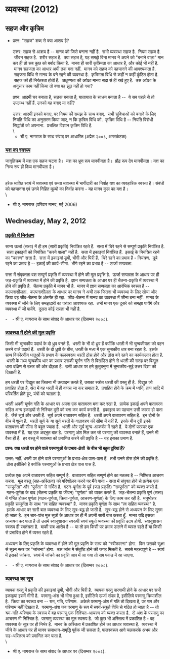 # व्यवस्था (2012)

## सहज और कृत्रिम

-   प्रश्न: "सहज" शब्द से क्या आशय है?\
    \
    उत्तर: सहज से आशय है -- मानव को जिसे बनाना नहीं है.  सभी व्यवस्था सहज है.
     नियम सहज है.  जीवन सहज है.  शरीर सहज है.  क्या सहज है, यह समझे बिना मानव
    ने अपने को "बनाने वाला" मान कर ही तो सब कुछ को बर्बाद किया है.  मानव ही
    सारी कृत्रिमता का आधार है, और कोई भी नहीं है.  मानव सहजता का आधार अभी तक
    बना नहीं.  मानव को सहज को पहचानने की आवश्यकता है.  सहजता विधि से मानव के
    बने रहने की व्यवस्था है.  कृत्रिमता विधि से कहीं न कहीं कुंठित होता है.  सहज की
    ही निरंतरता होती है.  अक्षुण्णता की अपेक्षा मानव सदा से ही रखे हुए है.  उस
    अपेक्षा के अनुसार काम नहीं किया तो क्या वह झूठ नहीं हो गया?\
    \
    प्रश्न: आदमी घर बनाता है, सड़क बनाता है, यातायात के साधन बनाता है --  ये सब
    पहले से तो उपलब्ध नहीं हैं. उनको वह बनाए या नहीं?\
    \
    उत्तर: आदमी इनको बनाए, पर नियम की समझ के साथ बनाए.  सभी सुविधाओं को बनाने
    के लिए नियति विधि का अनुसरण किया जाए, न कि कृत्रिम विधि को.  कृत्रिम विधि
    है -- नियति विरोधी सिद्धांतों को अपनाना.  प्रचलित विज्ञान कृत्रिम विधि है.  \
    \
    - श्री ए. नागराज के साथ संवाद पर आधारित (अप्रैल २००८, अमरकंटक)

### [यश का स्वरूप](http://madhyasth-darshan.blogspot.in/2012/07/blog-post_9413.html)

जागृतिक्रम में यश एक सहज घटना है।  यश का भ्रूण रूप मानवीयता है।  प्रौढ़ रूप देव
मानवीयता। यश का नित्य रूप ही दिव्य मानवीयता है।\
\
\
हरेक व्यक्ति स्वयं में व्यवस्था एवं समग्र व्यवस्था में भागीदारी का निर्वाह यश का
व्यवहारिक स्वरूप है। संबंधों को पहचानना एवं उनमे निहित मूल्यों का निर्वाह करना - यह
मानव कुल का यश है।\
\
- श्री ए. नागराज (परिवार मानव, मई 2006)

## Wednesday, May 2, 2012

### [प्रकृति में नियंत्रण](http://madhyasth-darshan.blogspot.in/2012/05/blog-post_02.html)

साम्य ऊर्जा (सत्ता) में ही हम (सारी प्रकृति) नियंत्रित रहते हैं.  सत्ता में घिरे रहने से
सम्पूर्ण प्रकृति नियंत्रित है.  सत्ता इकाइयों को नियंत्रित "करने वाला" नहीं है.  सत्ता में
इकाइयां नियंत्रित हैं.  इकाई के नियंत्रित रहने का "कारण" सत्ता है.  सत्ता में इकाइयां
डूबी, भीगी और घिरी हैं.  घिरे रहने का प्रभाव है - नियंत्रण.  डूबे रहने का प्रभाव है --
इकाई की कार्य-सीमा.  भीगे रहने का प्रभाव है -- ऊर्जा सम्पन्नता. \
\
सत्ता में संपृक्तता वश सम्पूर्ण प्रकृति में व्यवस्था में होने की मूल प्रवृत्ति है.  ऊर्जा
सम्पन्नता के आधार पर ही जड़-प्रकृति में व्यवस्था में होने की प्रवृत्ति है.  ज्ञान सम्पन्नता
के आधार पर ही चैतन्य-प्रकृति में व्यवस्था में होने की प्रवृत्ति है.  चैतन्य प्रकृति में मानव
भी है.  मानव में ज्ञान सम्पन्नता का आरंभिक स्वरूप है -- कल्पनाशीलता.  कल्पनाशीलता के
आधार पर मानव ने अभी तक जितना भी व्यवस्था के लिए सोचा और किया वह जीव-चेतना के
अंतर्गत ही रहा.  जीव-चेतना में मानव का व्यवस्था में जीना बना नहीं.  मानव के व्यवस्था
में जीने के लिए समझदारी का परंपरा आवश्यक रहा.  तभी मानव एक दूसरे को समझा पायेंगे और
व्यवस्था में जी पायेंगे.  दूसरा कोई रास्ता भी नहीं है.   

-    - श्री ए. नागराज के साथ संवाद के आधार पर (दिसम्बर २००८). 

### [व्यवस्था में होने की मूल प्रवृत्ति](http://madhyasth-darshan.blogspot.in/2012/05/blog-post.html)

किसी भी चुम्बकीय पदार्थ के दो ध्रुव बनते हैं.  धरती के भी दो ध्रुव हैं क्योंकि धरती में भी
चुम्बकीयता को वहन करने वाले पदार्थ हैं.  धरती के दो ध्रुवों के बीच, धरती के मध्य में एक
चुम्बकीय धार बना रहता है.  इसके साथ विकीरणीय धातुओं के प्रभाव के फलस्वरूप धरती ठोस
होने और ठोस बने रहने का कार्यकलाप होता है.  धरती के मध्य चुम्बकीय धार का प्रभाव
उसकी घूर्णन गति से विखंडित होने से धरती की सतह पर विद्युत धारा दक्षिण से उत्तर की
ओर दौड़ता है.  उसी आधार पर हमे कुतुबनुमा में चुम्बकीय-सुई उत्तर दिशा को दिखाती है.   

हम धरती पर विद्युत का जितना भी उत्पादन करते हैं, उसका स्त्रोत धरती की वस्तु ही है. 
विद्युत जो प्रवाहित होता है, अंत में वह धरती में ही वापस जा कर समाता है.  प्रवाहित
होने के क्रम में ध्वनि, ताप आदि में परिवर्तित होते हुए, यंत्रों को चलाता है.  

धरती अपनी घूर्णन गति के आधार पर अपना एक वातावरण बना कर रखा है.  प्रत्येक इकाई
अपने वातावरण सहित अन्य इकाइयों से निश्चित दूरी को बना कर कार्य करती है.  इकाइत्व
का पहचान उसी कारण हो पाता है.  जैसे सूर्य और धरती हैं.  सूर्य अपने वातावरण सहित है.
 धरती अपने वातावरण सहित है.  इन दोनों के बीच में शून्य है.  धरती सूर्य के या सूर्य
धरती के वातावरण की सीमा में नहीं हैं.  इनके बीच दूरी इनके वातावरण की सीमा से बहुत
ज्यादा है.  धरती और सूर्य शून्य-आकर्षण में रहते हैं.  ये दोनों परस्पर एक व्यवस्था में हैं.
 यह एक अद्भुत बात है.  परमाणु अंश मिल कर जो परमाणु की व्यवस्था बनाते हैं, उनमे भी
वैसा ही है.  हर वस्तु में व्यवस्था को प्रमाणित करने की प्रवृत्ति है -- यह इसका प्रमाण
है. 

**प्रश्न: क्या धरती पर होने वाले परमाणुओं के प्रभाव-क्षेत्रों  के बीच
भी बहुत दूरियां हैं?**

उत्तर: नहीं. धरती पर होने वाले परमाणुओं के प्रभाव-क्षेत्र पास-पास हैं.  तभी उनमे ठोस
होने की प्रवृत्ति है.  ठोस इसीलिये है क्योंकि परमाणुओं के प्रभाव क्षेत्र पास पास हैं. \
\
प्रत्येक एक अपने वातावरण सहित सम्पूर्ण है.  वातावरण सहित सम्पूर्ण होने का मतलब है --
निश्चित आचरण करना.  मूल वस्तु (सह-अस्तित्व) को परिशीलन करने पर मैंने पाया - सत्ता में
संपृक्त होने से प्रत्येक एक "सम्पूर्णता" और "पूर्णता" से गर्भित है.  गठन-पूर्णता के पूर्व (जड़
प्रकृति) "सम्पूर्णता" को व्यक्त करते हैं.  गठन-पूर्णता के बाद (चैतन्य प्रकृति या जीवन)
"पूर्णता" को व्यक्त करते हैं.  जड़-चैतन्य प्रकृति पूर्ण (सत्ता) में गर्भित होकर पूर्णता
(गठन-पूर्णता, क्रिया-पूर्णता, आचरण-पूर्णता) के लिए काम कर रही है.  मनुष्येत्तर प्रकृति
सम्पूर्णता के साथ "त्व सहित व्यवस्था" है.  मानव प्रकृति पूर्णता के साथ "त्व सहित
व्यवस्था" है.  इसके आधार पर सारी बात व्यवस्था के लिए सूत्र-बद्ध हो जाती है.
 सूत्र-बद्ध होने से अध्ययन के लिए सुगम हो जाता है.  इन चार-पांच मूल सूत्रों के आधार पर
ही मैं अपनी सारी बात करता हूँ.  मानव यदि इसका अध्ययन कर पाता है तो उसमे
स्वानुशासन स्वरूपी स्वयं स्फूर्त व्यवस्था की प्रवृत्ति उदय होगी.  स्वानुशासन स्वरूप ही
स्वतंत्रता है.  बाकी सब आरोप है -- या तो हम किसी पर प्रभाव डालने में व्यस्त रहते हैं
या किसी से प्रभावित होने में व्यस्त रहते हैं. \
\
अध्ययन के लिए प्रकृति के व्यवस्था में होने की मूल प्रवृत्ति के सत्य को "स्वीकारना" होगा.
 फिर उसको सूक्ष्म से सूक्ष्म स्तर पर "जांचना" होगा.  उस जांच मे संतुष्टि होने की जगह
मिलती है.  सबसे महत्त्वपूर्ण है -- स्वयं में इसको जांचना.  स्वयं में जांचने का प्रवृत्ति आप में
आ गया तो सब पकड़ में आ जाएगा. 

-    - श्री ए. नागराज के साथ संवाद के आधार पर (दिसम्बर २००८). 

### [व्यवस्था का सूत्र](http://madhyasth-darshan.blogspot.in/2012/04/blog-post_25.html)

व्यापक वस्तु में प्रकृति की इकाइयां डूबी, भीगी और घिरी है.  व्यापक वस्तु पारगामी होने
के आधार पर सभी इकाइयां इसमें भीगी है.  परमाणु-अंश भी भीगा हुआ है, इसीलिये ऊर्जा
संपन्न है, इसीलिये परमाणु क्रियाशील है.  क्रिया का स्वरूप बना -- श्रम, गति, परिणाम.
 अकेले परमाणु-अंश में गति तो दिखता है, पर श्रम और परिणाम नहीं दिखता है.  परमाणु-अंश
जब परमाणु के रूप में स्वयं-स्फूर्त विधि से गठित हो जाता है -- तो श्रम-गति-परिणाम के
स्वरूप में वह परमाणु एक निश्चित-आचरण को व्यक्त करता है.  दो अंश के परमाणु का आचरण भी
निश्चित है.  परमाणु व्यवस्था का मूल स्वरूप है.  जो कुछ भी अस्तित्व में प्रकाशित है - वह
व्यवस्था के सूत्र पर ही निर्भर है.  मानव के अस्तित्व में प्रकाशित होने का आधार व्यवस्था
है.  व्यवस्था में जीने के आधार पर ही मानव समाधान-समृद्धि पूर्वक जी सकता है, फलस्वरूप
आगे चलकरके अभय और सह-अस्तित्व को प्रमाणित कर पाता है. \
\
- श्री ए. नागराज के साथ संवाद के आधार पर (दिसम्बर २००८).
